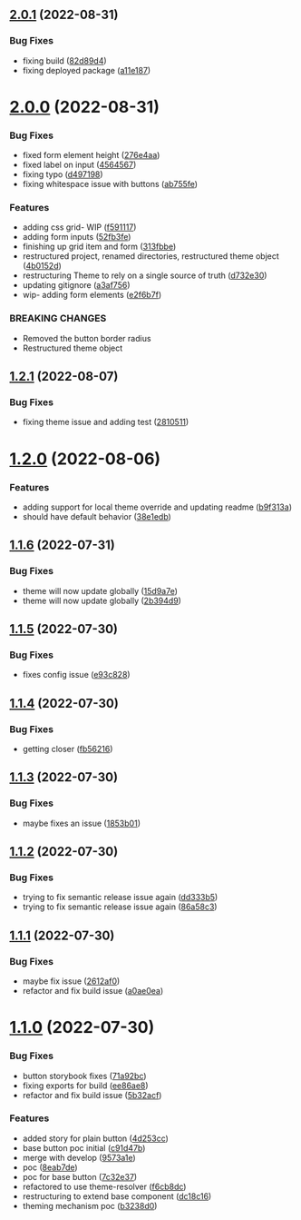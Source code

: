 ## [2.0.1](https://github.com/open-code-academy/community-ui/compare/v2.0.0...v2.0.1) (2022-08-31)


### Bug Fixes

* fixing build ([82d89d4](https://github.com/open-code-academy/community-ui/commit/82d89d43f6f181e2e7c494d496df2c31c594329c))
* fixing deployed package ([a11e187](https://github.com/open-code-academy/community-ui/commit/a11e18748545c199e147d9aad54b17a0ce3c0146))

# [2.0.0](https://github.com/open-code-academy/community-ui/compare/v1.2.1...v2.0.0) (2022-08-31)


### Bug Fixes

* fixed form element height ([276e4aa](https://github.com/open-code-academy/community-ui/commit/276e4aa2730302a0f74b3ddcb5c8d116bc59a578))
* fixed label on input ([4564567](https://github.com/open-code-academy/community-ui/commit/45645670b9ab0a5c2c44a63fe87d258ab5582a56))
* fixing typo ([d497198](https://github.com/open-code-academy/community-ui/commit/d497198c7f471704de168b21308f455042ae43df))
* fixing whitespace issue with buttons ([ab755fe](https://github.com/open-code-academy/community-ui/commit/ab755fee61a6082e17f469c00878fa1d84702722))


### Features

* adding css grid- WIP ([f591117](https://github.com/open-code-academy/community-ui/commit/f591117f7405384a8e4898ea858776f68f0b7ab6))
* adding form inputs ([52fb3fe](https://github.com/open-code-academy/community-ui/commit/52fb3fe8920d289edb29e545467d329ade9d8a7f))
* finishing up grid item and form ([313fbbe](https://github.com/open-code-academy/community-ui/commit/313fbbe8fe31b8fc4ff6002a84d3192610e7463c))
* restructured project, renamed directories, restructured theme object ([4b0152d](https://github.com/open-code-academy/community-ui/commit/4b0152dfb7c315508ca3ffda7699cad05a509524))
* restructuring Theme to rely on a single source of truth ([d732e30](https://github.com/open-code-academy/community-ui/commit/d732e30e13f5392ff9b295b489853a111f6efe9f))
* updating gitignore ([a3af756](https://github.com/open-code-academy/community-ui/commit/a3af7561834d829dad7ede3849ee5a35fde2828e))
* wip- adding form elements ([e2f6b7f](https://github.com/open-code-academy/community-ui/commit/e2f6b7f02008bd02e1a658b1cf86051cecb9afc6))


### BREAKING CHANGES

* Removed the button border radius
* Restructured theme object

## [1.2.1](https://github.com/open-code-academy/community-ui/compare/v1.2.0...v1.2.1) (2022-08-07)


### Bug Fixes

* fixing theme issue and adding test ([2810511](https://github.com/open-code-academy/community-ui/commit/2810511183a9d455a69d06ff0c00e66941dc5eb5))

# [1.2.0](https://github.com/open-code-academy/community-ui/compare/v1.1.6...v1.2.0) (2022-08-06)


### Features

* adding support for local theme override and updating readme ([b9f313a](https://github.com/open-code-academy/community-ui/commit/b9f313a4b55568e7a7457a599f80a59be8520897))
* should have default behavior ([38e1edb](https://github.com/open-code-academy/community-ui/commit/38e1edbc0b80300360a8919d56909d5e44bf938e))

## [1.1.6](https://github.com/open-code-academy/community-ui/compare/v1.1.5...v1.1.6) (2022-07-31)


### Bug Fixes

* theme will now update globally ([15d9a7e](https://github.com/open-code-academy/community-ui/commit/15d9a7e68df50c48e3c011077f4af5202101158a))
* theme will now update globally ([2b394d9](https://github.com/open-code-academy/community-ui/commit/2b394d960d347ad0eb59f229ed457152e331b9c5))

## [1.1.5](https://github.com/open-code-academy/community-ui/compare/v1.1.4...v1.1.5) (2022-07-30)

### Bug Fixes

-   fixes config issue ([e93c828](https://github.com/open-code-academy/community-ui/commit/e93c82898235ddb661ebdeb56136e7697168d6bd))

## [1.1.4](https://github.com/open-code-academy/community-ui/compare/v1.1.3...v1.1.4) (2022-07-30)

### Bug Fixes

-   getting closer ([fb56216](https://github.com/open-code-academy/community-ui/commit/fb562167942e444f1aafa190fffa8ad6899d2c5c))

## [1.1.3](https://github.com/open-code-academy/community-ui/compare/v1.1.2...v1.1.3) (2022-07-30)

### Bug Fixes

-   maybe fixes an issue ([1853b01](https://github.com/open-code-academy/community-ui/commit/1853b011b21180db71f6947234c89c89623adff7))

## [1.1.2](https://github.com/open-code-academy/community-ui/compare/v1.1.1...v1.1.2) (2022-07-30)

### Bug Fixes

-   trying to fix semantic release issue again ([dd333b5](https://github.com/open-code-academy/community-ui/commit/dd333b52ca24d84a9c316f427a272bb7915bfc04))
-   trying to fix semantic release issue again ([86a58c3](https://github.com/open-code-academy/community-ui/commit/86a58c37956f73a135b67f60dd7b11db47f31b2f))

## [1.1.1](https://github.com/open-code-academy/community-ui/compare/v1.1.0...v1.1.1) (2022-07-30)

### Bug Fixes

-   maybe fix issue ([2612af0](https://github.com/open-code-academy/community-ui/commit/2612af00d2e41ae922de589055a73db26a9204b0))
-   refactor and fix build issue ([a0ae0ea](https://github.com/open-code-academy/community-ui/commit/a0ae0eac280f3c9e9f6077350e8f6d60e2207f1d))

# [1.1.0](https://github.com/open-code-academy/community-ui/compare/v1.0.0...v1.1.0) (2022-07-30)

### Bug Fixes

-   button storybook fixes ([71a92bc](https://github.com/open-code-academy/community-ui/commit/71a92bcc5fe2167a049056c33a7533670bf66a68))
-   fixing exports for build ([ee86ae8](https://github.com/open-code-academy/community-ui/commit/ee86ae838f3b0b3b685beb96131043f591f093d2))
-   refactor and fix build issue ([5b32acf](https://github.com/open-code-academy/community-ui/commit/5b32acf15ba6c3f52e80149b1a2f7cab639c2f1b))

### Features

-   added story for plain button ([4d253cc](https://github.com/open-code-academy/community-ui/commit/4d253ccd5726d74919b132ad35a3be7ef9382df7))
-   base button poc initial ([c91d47b](https://github.com/open-code-academy/community-ui/commit/c91d47bcd4351fb1d95016463c58830ea61e14a6))
-   merge with develop ([9573a1e](https://github.com/open-code-academy/community-ui/commit/9573a1ebf444591281151276981b6d84e6dc34aa))
-   poc ([8eab7de](https://github.com/open-code-academy/community-ui/commit/8eab7ded976675cb9593c879de20648a8e4ce11d))
-   poc for base button ([7c32e37](https://github.com/open-code-academy/community-ui/commit/7c32e371fee344cfe3e549f33219347cf13ffc56))
-   refactored to use theme-resolver ([f6cb8dc](https://github.com/open-code-academy/community-ui/commit/f6cb8dc838ceb084dd6b8040e41ec343243f4a6a))
-   restructuring to extend base component ([dc18c16](https://github.com/open-code-academy/community-ui/commit/dc18c16def589705e6a4e3058df280c069f8fe6a))
-   theming mechanism poc ([b3238d0](https://github.com/open-code-academy/community-ui/commit/b3238d08a0a1c0764ebdaa2d4e4c640051b3d4ec))

